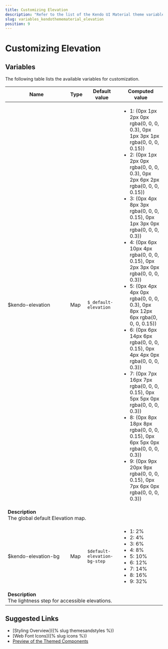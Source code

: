 ```yaml
---
title: Customizing Elevation
description: "Refer to the list of the Kendo UI Material theme variables available for customization."
slug: variables_kendothemematerial_elevation
position: 9
---
```


# Customizing Elevation

## Variables

The following table lists the available variables for customization.

<table class="theme-variables">
    <colgroup>
    <col style="width: 200px; white-space:nowrap;" />
    <col />
    <col />
    <col />
</colgroup>
<thead>
    <tr>
        <th>Name</th>
        <th>Type</th>
        <th>Default value</th>
        <th>Computed value</th>
    </tr>
</thead>
<tbody>
        <tr>
    <td>$kendo-elevation</td>
    <td>Map</td>
    <td><code>$_default-elevation</code></td>
    <td><ul><li>1: (0px 1px 2px 0px rgba(0, 0, 0, 0.3), 0px 1px 3px 1px rgba(0, 0, 0, 0.15))</li><li>2: (0px 1px 2px 0px rgba(0, 0, 0, 0.3), 0px 2px 6px 2px rgba(0, 0, 0, 0.15))</li><li>3: (0px 4px 8px 3px rgba(0, 0, 0, 0.15), 0px 1px 3px 0px rgba(0, 0, 0, 0.3))</li><li>4: (0px 6px 10px 4px rgba(0, 0, 0, 0.15), 0px 2px 3px 0px rgba(0, 0, 0, 0.3))</li><li>5: (0px 4px 4px 0px rgba(0, 0, 0, 0.3), 0px 8px 12px 6px rgba(0, 0, 0, 0.15))</li><li>6: (0px 6px 14px 6px rgba(0, 0, 0, 0.15), 0px 4px 4px 0px rgba(0, 0, 0, 0.3))</li><li>7: (0px 7px 16px 7px rgba(0, 0, 0, 0.15), 0px 5px 5px 0px rgba(0, 0, 0, 0.3))</li><li>8: (0px 8px 18px 8px rgba(0, 0, 0, 0.15), 0px 6px 5px 0px rgba(0, 0, 0, 0.3))</li><li>9: (0px 9px 20px 9px rgba(0, 0, 0, 0.15), 0px 7px 6px 0px rgba(0, 0, 0, 0.3))</li></ul></td>
</tr>
<tr>
    <td colspan="4" class="theme-variables-description-container"><div><b>Description</b><div class="theme-variables-description">The global default Elevation map.</div></div>
    </td>
</tr>
<tr>
    <td>$kendo-elevation-bg</td>
    <td>Map</td>
    <td><code>$default-elevation-bg-step</code></td>
    <td><ul><li>1: 2%</li><li>2: 4%</li><li>3: 6%</li><li>4: 8%</li><li>5: 10%</li><li>6: 12%</li><li>7: 14%</li><li>8: 16%</li><li>9: 32%</li></ul></td>
</tr>
<tr>
    <td colspan="4" class="theme-variables-description-container"><div><b>Description</b><div class="theme-variables-description">The lightness step for accessible elevations.</div></div>
    </td>
</tr>
</tbody>
</table>

## Suggested Links

* [Styling Overview]({% slug themesandstyles %})
* [Web Font Icons]({% slug icons %})
* [Preview of the Themed Components](../)

